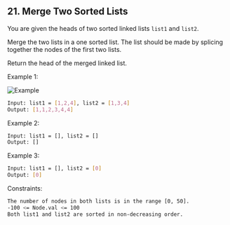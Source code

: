 ## 21. Merge Two Sorted Lists

You are given the heads of two sorted linked lists ```list1``` and ```list2```.

Merge the two lists in a one sorted list. The list should be made by splicing together the nodes of the first two lists.

Return the head of the merged linked list.

Example 1:

<img src="https://assets.leetcode.com/uploads/2020/10/03/merge_ex1.jpg" alt="Example">

```sh
Input: list1 = [1,2,4], list2 = [1,3,4]
Output: [1,1,2,3,4,4]
```

Example 2:
```sh
Input: list1 = [], list2 = []
Output: []
```

Example 3:
```sh
Input: list1 = [], list2 = [0]
Output: [0]
```

Constraints:
```sh
The number of nodes in both lists is in the range [0, 50].
-100 <= Node.val <= 100
Both list1 and list2 are sorted in non-decreasing order.
```